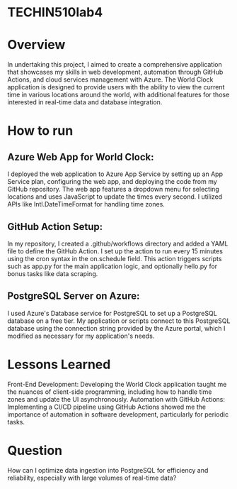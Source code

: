# TECHIN510lab4
# Overview
In undertaking this project, I aimed to create a comprehensive application that showcases my skills in web development, automation through GitHub Actions, and cloud services management with Azure. The World Clock application is designed to provide users with the ability to view the current time in various locations around the world, with additional features for those interested in real-time data and database integration.
# How to run
## Azure Web App for World Clock:
I deployed the web application to Azure App Service by setting up an App Service plan, configuring the web app, and deploying the code from my GitHub repository.
The web app features a dropdown menu for selecting locations and uses JavaScript to update the times every second. I utilized APIs like Intl.DateTimeFormat for handling time zones.
## GitHub Action Setup:
In my repository, I created a .github/workflows directory and added a YAML file to define the GitHub Action.
I set up the action to run every 15 minutes using the cron syntax in the on.schedule field. This action triggers scripts such as app.py for the main application logic, and optionally hello.py for bonus tasks like data scraping.
## PostgreSQL Server on Azure:
I used Azure's Database service for PostgreSQL to set up a PostgreSQL database on a free tier.
My application or scripts connect to this PostgreSQL database using the connection string provided by the Azure portal, which I modified as necessary for my application's needs.
# Lessons Learned
Front-End Development: Developing the World Clock application taught me the nuances of client-side programming, including how to handle time zones and update the UI asynchronously.
Automation with GitHub Actions: Implementing a CI/CD pipeline using GitHub Actions showed me the importance of automation in software development, particularly for periodic tasks.
# Question
How can I optimize data ingestion into PostgreSQL for efficiency and reliability, especially with large volumes of real-time data?
